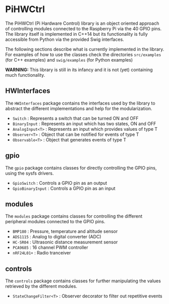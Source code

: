 PiHWCtrl
========

The PiHWCtrl (Pi Hardware Control) library is an object oriented approach of
controlling modules connected to the Raspberry Pi via the 40 GPIO pins. The
library itself is implemented in C++14 but its functionality is fully accessible
from Python via the provided Swig interfaces.

The following sections describe what is currently implemented in the library.
For examples of how to use the classes check the directories `src/examples` (for
C++ examples) and `swig/examples` (for Python examples)

**WARNING:** This library is still in its infancy and it is not (yet) containing
much functionality.


HWInterfaces
------------

The `HWInterfaces` package contains the interfaces used by the library to
abstract the different implementations and help for the modularization.

- `Switch` : Represents a switch that can be turned ON and OFF
- `BinaryInput` : Represents an input which has two states, ON and OFF
- `AnalogInput<T>` : Represents an input which provides values of type T
- `Observer<T>` : Object that can be notified for events of type T
- `Observable<T>` : Object that generates events of type T


gpio
----

The `gpio` package contains classes for directly controlling the GPIO pins,
using the sysfs drivers.

- `GpioSwitch` : Controls a GPIO pin as an output
- `GpioBinaryInput` : Controls a GPIO pin as an input


modules
-------

The `modules` package contains classes for controlling the different peripheral
modules connected to the GPIO pins.

- `BMP180` : Pressure, temperature and altitude sensor
- `ADS1115` : Analog to digital converter (ADC)
- `HC-SR04` : Ultrasonic distance measurement sensor
- `PCA9685` : 16 channel PWM controller
- `nRF24L01+` : Radio tranceiver

controls
--------

The `controls` package contains classes for further manipulating the values
retrieved by the different modules.

- `StateChangeFilter<T>` : Observer decorator to filter out repetitive events
